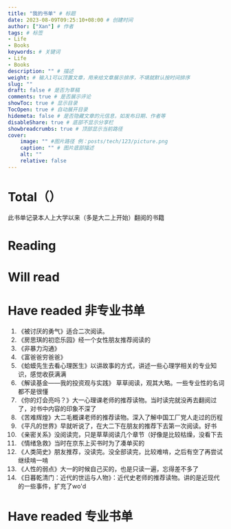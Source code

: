 ```yaml
---
title: "我的书单" # 标题
date: 2023-08-09T09:25:10+08:00 # 创建时间
author: ["Xan"] # 作者
tags: # 标签
- Life 
- Books
keywords: # 关键词
- Life 
- Books
description: "" # 描述
weight: # 输入1可以顶置文章，用来给文章展示排序，不填就默认按时间排序
slug: ""
draft: false # 是否为草稿
comments: true # 是否展示评论
showToc: true # 显示目录
TocOpen: true # 自动展开目录
hidemeta: false # 是否隐藏文章的元信息，如发布日期、作者等
disableShare: true # 底部不显示分享栏
showbreadcrumbs: true # 顶部显示当前路径
cover:
    image: "" #图片路径 例：posts/tech/123/picture.png
    caption: "" # 图片底部描述
    alt: ""
    relative: false
---
```


# Total（）
此书单记录本人上大学以来（多是大二上开始）翻阅的书籍

# Reading

# Will read

# Have readed 非专业书单
1. 《被讨厌的勇气》适合二次阅读。
2. 《房思琪的初恋乐园》经一个女性朋友推荐阅读的
3. 《非暴力沟通》
4. 《富爸爸穷爸爸》
5. 《蛤蟆先生去看心理医生》以讲故事的方式，讲述一些心理学相关的专业知识，感觉收获满满
6. 《解读基金——我的投资观与实践》 草草阅读，观其大略。一些专业性的名词都不是很懂
7. 《你的灯会亮吗？》大一心理课老师的推荐读物。当时读完就没再去翻阅过了，对书中内容的印象不深了
8. 《苦难辉煌》大二毛概课老师的推荐读物。深入了解中国工厂党人走过的历程
9. 《平凡的世界》早就听说了，在大二下在朋友的推荐下去第一次阅读。好书
10. 《亲密关系》没阅读完，只是草草阅读几个章节（好像是比较枯燥，没看下去
11. 《情绪急救》当时在京东上买书时为了凑单买的
12. 《人类简史》朋友推荐，没读完。没全部读完，比较难啃，之后有空了再尝试继续啃一啃
13. 《人性的弱点》大一的时候自己买的，也是只读一遍，忘得差不多了
14. 《日暮乾清门：近代的世运与人物》：近代史老师的推荐读物。讲的是近现代的一些事件，扩充了wo'd
# Have readed 专业书单

